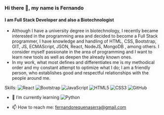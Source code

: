 
### Hi there 👋, my name is Fernando
#### I am Full Stack Developer and also a Biotechnologist
- Although I have a university degree in biotechnology, I recently became interested in the programming area and decided to become a Full Stack programmer, I have knowledge and handling of HTML, CSS, Bootstrap, GIT, JS, ECMAScript, JSON, React, NodeJS, MongoDB , among others. I consider myself passionate in the area of programming and I want to learn new tools as well as deepen the already known ones.
- In my work, what most defines and differentiates me is my methodical order and my constant attempt to optimize what I do; I am a friendly person, who establishes good and respectful relationships with the people around me.

Skills: 
<img alt="React" src="https://img.shields.io/badge/react-%2320232a.svg?style=for-the-badge&logo=react&logoColor=%2361DAFB"/>
<img alt="Bootstrap" src="https://img.shields.io/badge/bootstrap-%23563D7C.svg?style=for-the-badge&logo=bootstrap&logoColor=white"/>
<img alt="JavaScript" src="https://img.shields.io/badge/javascript-%23323330.svg?style=for-the-badge&logo=javascript&logoColor=%23F7DF1E"/>
<img alt="HTML5" src="https://img.shields.io/badge/html5-%23E34F26.svg?style=for-the-badge&logo=html5&logoColor=white"/>
<img alt="CSS3" src="https://img.shields.io/badge/css3-%231572B6.svg?style=for-the-badge&logo=css3&logoColor=white"/>
<img alt="GitHub" src="https://img.shields.io/badge/github-%23121011.svg?style=for-the-badge&logo=github&logoColor=white"/>

- 🌱 I’m currently learning <img alt="Python" src="https://img.shields.io/badge/python-%2314354C.svg?style=for-the-badge&logo=python&logoColor=white"/>

- 📫 How to reach me: fernandorequenaserra@gmail.com
